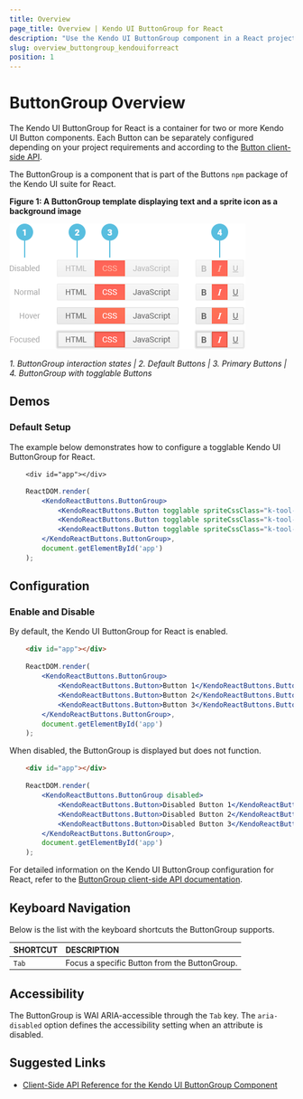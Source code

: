 ```yaml
---
title: Overview
page_title: Overview | Kendo UI ButtonGroup for React
description: "Use the Kendo UI ButtonGroup component in a React project."
slug: overview_buttongroup_kendouiforreact
position: 1
---
```


# ButtonGroup Overview

The Kendo UI ButtonGroup for React is a container for two or more Kendo UI Button components. Each Button can be separately configured depending on your project requirements and according to the [Button client-side API](https://github.com/telerik/kendo-react-buttons/blob/master/docs/button/api.md).  

The ButtonGroup is a component that is part of the Buttons `npm` package of the Kendo UI suite for React.

**Figure 1: A ButtonGroup template displaying text and a sprite icon as a background image**

![Template of the Kendo UI ButtonGroup for React](images/buttongroup.png)

*1. ButtonGroup interaction states | 2. Default Buttons | 3. Primary Buttons | 4. ButtonGroup with togglable Buttons*

## Demos

### Default Setup

The example below demonstrates how to configure a togglable Kendo UI ButtonGroup for React.

```html-preview
    <div id="app"></div>    
```
```jsx
    ReactDOM.render(
        <KendoReactButtons.ButtonGroup>
            <KendoReactButtons.Button togglable spriteCssClass="k-tool-icon k-bold" />
            <KendoReactButtons.Button togglable spriteCssClass="k-tool-icon k-italic" />
            <KendoReactButtons.Button togglable spriteCssClass="k-tool-icon k-underline" />
        </KendoReactButtons.ButtonGroup>,
        document.getElementById('app')
    );
```

## Configuration

### Enable and Disable

By default, the Kendo UI ButtonGroup for React is enabled.

```html
    <div id="app"></div>    
```
```jsx
    ReactDOM.render(
        <KendoReactButtons.ButtonGroup>
            <KendoReactButtons.Button>Button 1</KendoReactButtons.Button>
            <KendoReactButtons.Button>Button 2</KendoReactButtons.Button>
            <KendoReactButtons.Button>Button 3</KendoReactButtons.Button>
        </KendoReactButtons.ButtonGroup>,
        document.getElementById('app')
    );
```

When disabled, the ButtonGroup is displayed but does not function.

```html
    <div id="app"></div>    
```
```jsx
    ReactDOM.render(
        <KendoReactButtons.ButtonGroup disabled>
            <KendoReactButtons.Button>Disabled Button 1</KendoReactButtons.Button>
            <KendoReactButtons.Button>Disabled Button 2</KendoReactButtons.Button>
            <KendoReactButtons.Button>Disabled Button 3</KendoReactButtons.Button>
        </KendoReactButtons.ButtonGroup>,
        document.getElementById('app')
    );
```

For detailed information on the Kendo UI ButtonGroup configuration for React, refer to the [ButtonGroup client-side API documentation](https://github.com/telerik/kendo-react-buttons/blob/master/docs/button/api.md).

## Keyboard Navigation

Below is the list with the keyboard shortcuts the ButtonGroup supports.

| SHORTCUT                            | DESCRIPTION         |
|:---                                 |:---                 |
| `Tab`                               | Focus a specific Button from the ButtonGroup. |

## Accessibility

The ButtonGroup is WAI ARIA-accessible through the `Tab` key. The `aria-disabled` option defines the accessibility setting when an attribute is disabled.

## Suggested Links

* [Client-Side API Reference for the Kendo UI ButtonGroup Component](https://github.com/telerik/kendo-react-buttons/blob/master/docs/button/api.md)
